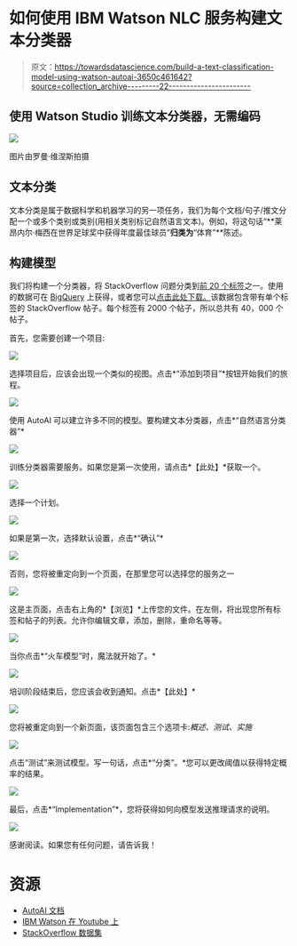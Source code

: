# 如何使用 IBM Watson NLC 服务构建文本分类器

> 原文：<https://towardsdatascience.com/build-a-text-classification-model-using-watson-autoai-3650c461642?source=collection_archive---------22----------------------->

## 使用 Watson Studio 训练文本分类器，无需编码

![](img/73b343082daf6da1d215bd40e0bd52b5.png)

图片由罗曼·维涅斯拍摄

## 文本分类

文本分类是属于数据科学和机器学习的另一项任务，我们为每个文档/句子/推文分配一个或多个类别或类别(用相关类别标记自然语言文本)。例如，将这句话“**莱昂内尔·梅西在世界足球奖中获得年度最佳球员”**归类为**“体育”**陈述。

## 构建模型

我们将构建一个分类器，将 StackOverflow 问题分类到[前 20 个标签](https://stackoverflow.com/tags)之一。使用的数据可在 [BigQuery](https://bigquery.cloud.google.com/dataset/bigquery-public-data:stackoverflow?pli=1) 上获得，或者您可以[点击此处下载。](https://storage.googleapis.com/tensorflow-workshop-examples/stack-overflow-data.csv)该数据包含带有单个标签的 StackOverflow 帖子。每个标签有 2000 个帖子，所以总共有 40，000 个帖子。

首先，您需要创建一个项目:

![](img/5b5766dc096ed095af657f3f8d9f428a.png)

选择项目后，应该会出现一个类似的视图。点击*“添加到项目”*按钮开始我们的旅程。

![](img/cb40ab8c3edcf070ab873f4ecb605622.png)

使用 AutoAI 可以建立许多不同的模型。要构建文本分类器，点击*“自然语言分类器”*

![](img/f9512b3e353d7147dbf0ccbcea24d634.png)

训练分类器需要服务。如果您是第一次使用，请点击*【此处】*获取一个。

![](img/2e5872c61fac04f87e41f58acb19abfb.png)

选择一个计划。

![](img/a3d0a9ac0035f10df54665fb74e09ce7.png)

如果是第一次，选择默认设置，点击*“确认”*

![](img/834c82253fe029a214ed858d10b9f148.png)

否则，您将被重定向到一个页面，在那里您可以选择您的服务之一

![](img/191ce50b590edcf30c6eb5e4acb8bdd0.png)

这是主页面，点击右上角的*【浏览】*上传您的文件。在左侧，将出现您所有标签和帖子的列表。允许你编辑文章，添加，删除，重命名等等。

![](img/eab8fce09c4a8b4c5891c287b1ffe39d.png)

当你点击*“火车模型”时，魔法就开始了。*

![](img/27937921e1cae2833460b9ef81c07810.png)

培训阶段结束后，您应该会收到通知。点击*【此处】*

![](img/20ccefa1e37ddbea314394c614aa626b.png)

您将被重定向到一个新页面，该页面包含三个选项卡:*概述、测试、实施*

![](img/a31cffc1e3b82de94061a9dfae22bd7c.png)

点击“测试”来测试模型。写一句话，点击*“分类”。*您可以更改阈值以获得特定概率的结果。

![](img/76757e19a3eaa1e52888247b5e4e41d2.png)

最后，点击*“Implementation”*，您将获得如何向模型发送推理请求的说明。

![](img/1ded12a627a10747693765aeece8c8b7.png)

感谢阅读。如果您有任何问题，请告诉我！

# 资源

*   [AutoAI 文档](https://dataplatform.cloud.ibm.com/docs/content/wsj/analyze-data/autoai-overview.html)
*   [IBM Watson 在 Youtube 上](https://www.youtube.com/watch?v=DBRGlAHdj48&list=PLzpeuWUENMK3u3j_hffhNZX3-Jkht3N6V)
*   [StackOverflow 数据集](https://cloud.google.com/blog/products/gcp/intro-to-text-classification-with-keras-automatically-tagging-stack-overflow-posts)
